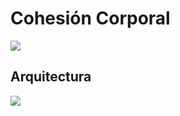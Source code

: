 # Cohesión Corporal
<img src="https://scontent-gru2-2.xx.fbcdn.net/v/t1.0-1/p200x200/14642077_967536053369889_454586252799663626_n.png?oh=d76baf3ee027ddbd458796d01bc0b6c8&oe=5A1A4BF7">

## Arquitectura
<img src="http://esbenp.github.io/img/service-repository-pattern.png">
